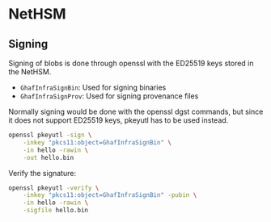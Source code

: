 <!--
SPDX-FileCopyrightText: 2022-2025 TII (SSRC) and the Ghaf contributors
SPDX-License-Identifier: CC-BY-SA-4.0
-->

# NetHSM

## Signing

Signing of blobs is done through openssl with the ED25519 keys stored in the
NetHSM.

- `GhafInfraSignBin`: Used for signing binaries
- `GhafInfraSignProv`: Used for signing provenance files

Normally signing would be done with the openssl dgst commands, but since it does
not support ED25519 keys, pkeyutl has to be used instead.

```sh
openssl pkeyutl -sign \
    -inkey "pkcs11:object=GhafInfraSignBin" \
    -in hello -rawin \
    -out hello.bin
```

Verify the signature:

```sh
openssl pkeyutl -verify \
    -inkey "pkcs11:object=GhafInfraSignBin" -pubin \
    -in hello -rawin \
    -sigfile hello.bin
```
